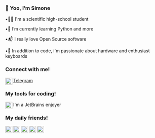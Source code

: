  ### 👋 Yoo, I’m Simone 
  
•🧑‍🎓  I'm a scientific high-school student

•🌱  I’m currently learning Python and more

•📬 I really love Open Source software

•👀  In addition to code, i'm passionate about hardware and enthusiast keyboards


### Connect with me!

<img align="left" alt="codeSTACKr | Telegram" width="22px" src="https://upload.wikimedia.org/wikipedia/commons/thumb/8/82/Telegram_logo.svg/1024px-Telegram_logo.svg.png"/>[Telegram](https://www.t.me/si_gis)


### My tools for coding!
<img align="left" alt="codeSTACKr | Toolbox" width="22px" src="https://resources.jetbrains.com/storage/products/toolbox/img/meta/toolbox_logo_300x300.png"/>
 I'm a JetBrains enjoyer


### My daily friends! 
<img align="left" alt="codeSTACKr | Arch" width="22px" src="https://upload.wikimedia.org/wikipedia/commons/thumb/a/a5/Archlinux-icon-crystal-64.svg/1024px-Archlinux-icon-crystal-64.svg.png"/> <img align="left" alt="codeSTACKr | Fedora" width="22px" src="https://upload.wikimedia.org/wikipedia/commons/thumb/3/3f/Fedora_logo.svg/1200px-Fedora_logo.svg.png"/> <img align="left" alt="codeSTACKr | Windows" width="22px" src="https://www.freeiconspng.com/thumbs/windows-icon-png/cute-ball-windows-icon-png-16.png"/> <img align="left" alt="codeSTACKr | FireFox" width="22px" src="https://www.mozilla.org/media/protocol/img/logos/firefox/browser/logo.eb1324e44442.svg"/> <img align="left" alt="codeSTACKr | Python" width="22px" src="https://upload.wikimedia.org/wikipedia/commons/thumb/c/c3/Python-logo-notext.svg/640px-Python-logo-notext.svg.png"/>

<!---
SimoneGenovese1/SimoneGenovese1 is a ✨ special ✨ repository because its `README.md` (this file) appears on your GitHub profile.
You can click the Preview link to take a look at your changes.
--->
